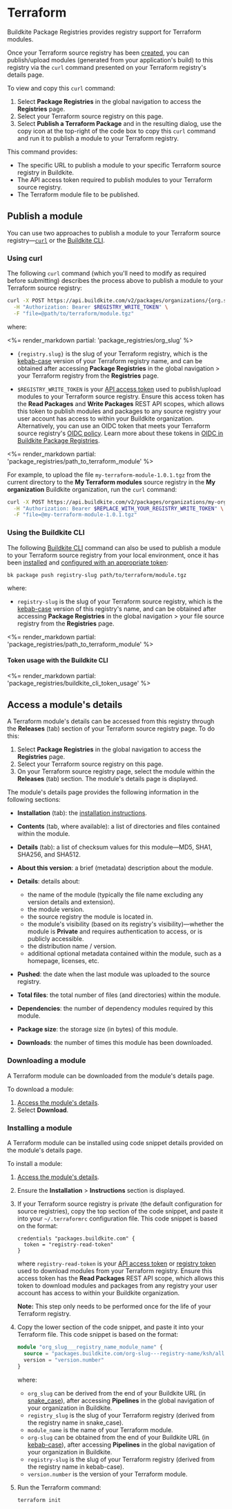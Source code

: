 # Terraform

Buildkite Package Registries provides registry support for Terraform modules.

Once your Terraform source registry has been [created](/docs/package-registries/manage-registries#create-a-source-registry), you can publish/upload modules (generated from your application's build) to this registry via the `curl` command presented on your Terraform registry's details page.

To view and copy this `curl` command:

1. Select **Package Registries** in the global navigation to access the **Registries** page.
1. Select your Terraform source registry on this page.
1. Select **Publish a Terraform Package** and in the resulting dialog, use the copy icon at the top-right of the code box to copy this `curl` command and run it to publish a module to your Terraform registry.

This command provides:

- The specific URL to publish a module to your specific Terraform source registry in Buildkite.
- The API access token required to publish modules to your Terraform source registry.
- The Terraform module file to be published.

## Publish a module

You can use two approaches to publish a module to your Terraform source registry—[`curl`](#publish-a-module-using-curl) or the [Buildkite CLI](#publish-a-module-using-the-buildkite-cli).

### Using curl

The following `curl` command (which you'll need to modify as required before submitting) describes the process above to publish a module to your Terraform source registry:

```bash
curl -X POST https://api.buildkite.com/v2/packages/organizations/{org.slug}/registries/{registry.slug}/packages \
  -H "Authorization: Bearer $REGISTRY_WRITE_TOKEN" \
  -F "file=@path/to/terraform/module.tgz"
```

where:

<%= render_markdown partial: 'package_registries/org_slug' %>

- `{registry.slug}` is the slug of your Terraform registry, which is the [kebab-case](https://en.wikipedia.org/wiki/Letter_case#Kebab_case) version of your Terraform registry name, and can be obtained after accessing **Package Registries** in the global navigation > your Terraform registry from the **Registries** page.

- `$REGISTRY_WRITE_TOKEN` is your [API access token](https://buildkite.com/user/api-access-tokens) used to publish/upload modules to your Terraform source registry. Ensure this access token has the **Read Packages** and **Write Packages** REST API scopes, which allows this token to publish modules and packages to any source registry your user account has access to within your Buildkite organization. Alternatively, you can use an OIDC token that meets your Terraform source registry's [OIDC policy](/docs/package-registries/security/oidc#define-an-oidc-policy-for-a-registry). Learn more about these tokens in [OIDC in Buildkite Package Registries](/docs/package-registries/security/oidc).

<%= render_markdown partial: 'package_registries/path_to_terraform_module' %>

For example, to upload the file `my-terraform-module-1.0.1.tgz` from the current directory to the **My Terraform modules** source registry in the **My organization** Buildkite organization, run the `curl` command:

```bash
curl -X POST https://api.buildkite.com/v2/packages/organizations/my-organization/registries/my-terraform-modules/packages \
  -H "Authorization: Bearer $REPLACE_WITH_YOUR_REGISTRY_WRITE_TOKEN" \
  -F "file=@my-terraform-module-1.0.1.tgz"
```

### Using the Buildkite CLI

The following [Buildkite CLI](/docs/platform/cli) command can also be used to publish a module to your Terraform source registry from your local environment, once it has been [installed](/docs/platform/cli/installation) and [configured with an appropriate token](#token-usage-with-the-buildkite-cli):

```bash
bk package push registry-slug path/to/terraform/module.tgz
```

where:

- `registry-slug` is the slug of your Terraform source registry, which is the [kebab-case](https://en.wikipedia.org/wiki/Letter_case#Kebab_case) version of this registry's name, and can be obtained after accessing **Package Registries** in the global navigation > your file source registry from the **Registries** page.

<%= render_markdown partial: 'package_registries/path_to_terraform_module' %>

<h4 id="token-usage-with-the-buildkite-cli">Token usage with the Buildkite CLI</h4>

<%= render_markdown partial: 'package_registries/buildkite_cli_token_usage' %>

## Access a module's details

A Terraform module's details can be accessed from this registry through the **Releases** (tab) section of your Terraform source registry page. To do this:

1. Select **Package Registries** in the global navigation to access the **Registries** page.
1. Select your Terraform source registry on this page.
1. On your Terraform source registry page, select the module within the **Releases** (tab) section. The module's details page is displayed.

The module's details page provides the following information in the following sections:

- **Installation** (tab): the [installation instructions](#access-a-modules-details-installing-a-module).
- **Contents** (tab, where available): a list of directories and files contained within the module.
- **Details** (tab): a list of checksum values for this module—MD5, SHA1, SHA256, and SHA512.
- **About this version**: a brief (metadata) description about the module.
- **Details**: details about:

    * the name of the module (typically the file name excluding any version details and extension).
    * the module version.
    * the source registry the module is located in.
    * the module's visibility (based on its registry's visibility)—whether the module is **Private** and requires authentication to access, or is publicly accessible.
    * the distribution name / version.
    * additional optional metadata contained within the module, such as a homepage, licenses, etc.

- **Pushed**: the date when the last module was uploaded to the source registry.
- **Total files**: the total number of files (and directories) within the module.
- **Dependencies**: the number of dependency modules required by this module.
- **Package size**: the storage size (in bytes) of this module.
- **Downloads**: the number of times this module has been downloaded.

### Downloading a module

A Terraform module can be downloaded from the module's details page.

To download a module:

1. [Access the module's details](#access-a-modules-details).
1. Select **Download**.

### Installing a module

A Terraform module can be installed using code snippet details provided on the module's details page.

To install a module:

1. [Access the module's details](#access-a-modules-details).
1. Ensure the **Installation** > **Instructions** section is displayed.
1. If your Terraform source registry is private (the default configuration for source registries), copy the top section of the code snippet, and paste it into your `~/.terraformrc` configuration file. This code snippet is based on the format:

    ```config
    credentials "packages.buildkite.com" {
      token = "registry-read-token"
    }
    ```

    where `registry-read-token` is your [API access token](https://buildkite.com/user/api-access-tokens) or [registry token](/docs/package-registries/manage-registries#configure-registry-tokens) used to download modules from your Terraform registry. Ensure this access token has the **Read Packages** REST API scope, which allows this token to download modules and packages from any registry your user account has access to within your Buildkite organization.

    **Note:** This step only needs to be performed once for the life of your Terraform registry.

1. Copy the lower section of the code snippet, and paste it into your Terraform file. This code snippet is based on the format:

    ```terraform
    module "org_slug___registry_name_module_name" {
      source = "packages.buildkite.com/org-slug---registry-name/ksh/all"
      version = "version.number"
    }
    ```

    where:
    * `org_slug` can be derived from the end of your Buildkite URL (in [snake_case](https://en.wikipedia.org/wiki/Letter_case#Snake_case)), after accessing **Pipelines** in the global navigation of your organization in Buildkite.
    * `registry_slug` is the slug of your Terraform registry (derived from the registry name in snake_case).
    * `module_name` is the name of your Terraform module.
    * `org-slug` can be obtained from the end of your Buildkite URL (in [kebab-case](https://en.wikipedia.org/wiki/Letter_case#Kebab_case)), after accessing **Pipelines** in the global navigation of your organization in Buildkite.
    * `registry-slug` is the slug of your Terraform registry (derived from the registry name in kebab-case).
    * `version.number` is the version of your Terraform module.

1. Run the Terraform command:

    ```bash
    terraform init
    ```
